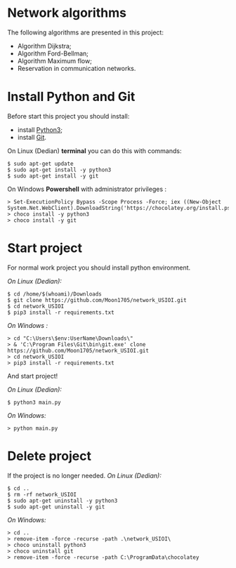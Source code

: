 
# Network algorithms

The following algorithms are presented in this project:
* Algorithm Dijkstra;
* Algorithm Ford-Bellman;
* Algorithm Maximum flow;
* Reservation in communication networks.

# Install Python and Git
Before start this project you should install:
* install [Python3](https://www.python.org/downloads/);
* install [Git](https://git-scm.com/).

On Linux (Dedian) **terminal** you can do this with commands:
```
$ sudo apt-get update
$ sudo apt-get install -y python3
$ sudo apt-get install -y git
```
On Windows  **Powershell**   with administrator privileges :
```
> Set-ExecutionPolicy Bypass -Scope Process -Force; iex ((New-Object System.Net.WebClient).DownloadString('https://chocolatey.org/install.ps1'))
> choco install -y python3
> choco install -y git
```

# Start project
For normal work project you should install python environment.

*On Linux (Dedian):*
```
$ cd /home/$(whoami)/Downloads
$ git clone https://github.com/Moon1705/network_USIOI.git
$ cd network_USIOI
$ pip3 install -r requirements.txt
```
*On Windows :*
```
> cd "C:\Users\$env:UserName\Downloads\"
> & 'C:\Program Files\Git\bin\git.exe' clone https://github.com/Moon1705/network_USIOI.git
> cd network_USIOI
> pip3 install -r requirements.txt

```

And start project!

*On Linux (Dedian):*
```
$ python3 main.py
```
*On Windows:*
```
> python main.py
```
# Delete project
  
If the project is no longer needed.
*On Linux (Dedian):*
```
$ cd ..
$ rm -rf network_USIOI
$ sudo apt-get uninstall -y python3
$ sudo apt-get uninstall -y git
```
*On Windows:*
```
> cd ..
> remove-item -force -recurse -path .\network_USIOI\
> choco uninstall python3
> choco uninstall git
> remove-item -force -recurse -path C:\ProgramData\chocolatey
```
